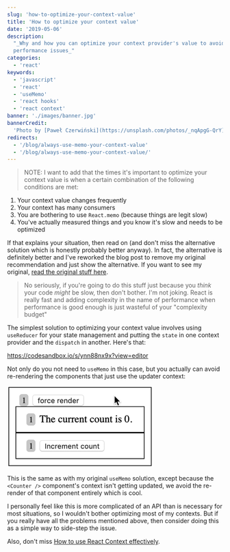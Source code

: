 ```yaml
---
slug: 'how-to-optimize-your-context-value'
title: 'How to optimize your context value'
date: '2019-05-06'
description:
  "_Why and how you can optimize your context provider's value to avoid
  performance issues_"
categories:
  - 'react'
keywords:
  - 'javascript'
  - 'react'
  - 'useMemo'
  - 'react hooks'
  - 'react context'
banner: './images/banner.jpg'
bannerCredit:
  'Photo by [Paweł Czerwiński](https://unsplash.com/photos/_nqApgG-QrY)'
redirects:
  - '/blog/always-use-memo-your-context-value'
  - '/blog/always-use-memo-your-context-value/'
---
```


> NOTE: I want to add that the times it's important to optimize your context
> value is when a certain combination of the following conditions are met:

1. Your context value changes frequently
2. Your context has many consumers
3. You are bothering to use `React.memo` (because things are legit slow)
4. You've actually measured things and you know it's slow and needs to be
   optimized

If that explains your situation, then read on (and don't miss the alternative
solution which is honestly probably better anyway). In fact, the alternative is
definitely better and I've reworked the blog post to remove my original
recommendation and just show the alternative. If you want to see my original,
[read the original stuff here](https://github.com/kentcdodds/kentcdodds.com/blob/319db97260078ea4c263e75166f05e2cea21ccd1/content/blog/how-to-optimize-your-context-value/index.md).

> No seriously, if you're going to do this stuff just because you _think_ your
> code _might_ be slow, then don't bother. I'm not joking. React is really fast
> and adding complexity in the name of performance when performance is good
> enough is just wasteful of your "complexity budget"

The simplest solution to optimizing your context value involves using
`useReducer` for your state management and putting the `state` in one context
provider and the `dispatch` in another. Here's that:

https://codesandbox.io/s/ynn88nx9x?view=editor

Not only do you not need to `useMemo` in this case, but you actually can avoid
re-rendering the components that just use the updater context:

![clicking "force render" three times and "Increment count" twice](./images/split-contexts.gif)

This is the same as with my original `useMemo` solution, except because the
`<Counter />` component's context isn't getting updated, we avoid the re-render
of that component entirely which is cool.

I personally feel like this is more complicated of an API than is necessary for
most situations, so I wouldn't bother optimizing most of my contexts. But if you
really have all the problems mentioned above, then consider doing this as a
simple way to side-step the issue.

Also, don't miss
[How to use React Context effectively](/blog/how-to-use-react-context-effectively).
